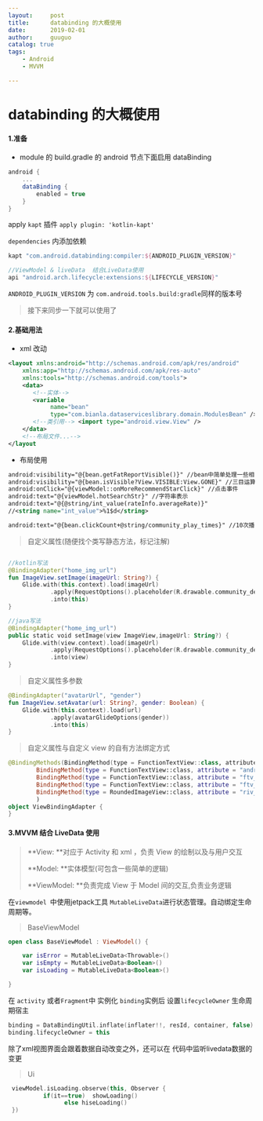 ```yaml
---
layout:     post
title:      databinding 的大概使用
date:       2019-02-01
author:     guuguo
catalog: true
tags:
    - Android
    - MVVM

---
```


# databinding 的大概使用

#### 1.准备

- module 的 build.gradle 的 android 节点下面启用 dataBinding

```groovy
android {
    ...
    dataBinding {
        enabled = true
    }
}
```

apply `kapt` 插件 `apply plugin: 'kotlin-kapt'`

`dependencies` 内添加依赖

```groovy
kapt "com.android.databinding:compiler:${ANDROID_PLUGIN_VERSION}"

//ViewModel & liveData  结合LiveData使用
api "android.arch.lifecycle:extensions:${LIFECYCLE_VERSION}"
```

`ANDROID_PLUGIN_VERSION` 为 `com.android.tools.build:gradle`同样的版本号

> 接下来同步一下就可以使用了

#### 2.基础用法

- xml 改动

```xml
<layout xmlns:android="http://schemas.android.com/apk/res/android"
    xmlns:app="http://schemas.android.com/apk/res-auto"
    xmlns:tools="http://schemas.android.com/tools">
    <data>
       <!--实体-->
       <variable
            name="bean"
            type="com.bianla.dataserviceslibrary.domain.ModulesBean" />
       <!--类引用--> <import type="android.view.View" />
    </data>
    <!--布局文件...-->
</layout
```

- 布局使用

```xml
android:visibility="@{bean.getFatReportVisible()}" //bean中简单处理一些相关逻辑
android:visibility="@{bean.isVisible?View.VISIBLE:View.GONE}" //三目运算符判断
android:onClick="@{viewModel::onMoreRecommendStarClick}" //点击事件
android:text="@{viewModel.hotSearchStr}" //字符串表示
android:text="@{@string/int_value(rateInfo.averageRate)}"   
//<string name="int_value">%1$d</string>

android:text="@{bean.clickCount+@string/community_play_times}" //10次播放(中文直接+再后面 windows 编译报错, linux 和 mac 正常。需要使用 @string 资源方式)
```



> 自定义属性(随便找个类写静态方法，标记注解)

```kotlin

//kotlin写法
@BindingAdapter("home_img_url")
fun ImageView.setImage(imageUrl: String?) {
    Glide.with(this.context).load(imageUrl)
            .apply(RequestOptions().placeholder(R.drawable.community_default_image).dontAnimate())
            .into(this)
}

//java写法
@BindingAdapter("home_img_url")
public static void setImage(view ImageView,imageUrl: String?) {
    Glide.with(view.context).load(imageUrl)
            .apply(RequestOptions().placeholder(R.drawable.community_default_image).dontAnimate())
            .into(view)
}

```

> 自定义属性多参数

```kotlin
@BindingAdapter("avatarUrl", "gender")
fun ImageView.setAvatar(url: String?, gender: Boolean) {
    Glide.with(this.context).load(url)
            .apply(avatarGlideOptions(gender))
            .into(this)
}

```

> 自定义属性与自定义 view 的自有方法绑定方式

```kotlin
@BindingMethods(BindingMethod(type = FunctionTextView::class, attribute = "android:text", method = "setText"),
        BindingMethod(type = FunctionTextView::class, attribute = "android:textColor", method = "setTextColor"),
        BindingMethod(type = FunctionTextView::class, attribute = "ftv_drawableSrc", method = "setDrawable"),
        BindingMethod(type = FunctionTextView::class, attribute = "ftv_drawableTint", method = "setDrawableTint"),
        BindingMethod(type = RoundedImageView::class, attribute = "riv_border_width", method = "setBorderWidth")
        )
object ViewBindingAdapter {
}
```

#### 3.MVVM 结合 LiveData 使用

> **View: **对应于 Activity 和 xml ，负责 View 的绘制以及与用户交互
>
> **Model: **实体模型(可包含一些简单的逻辑)
>
> **ViewModel: **负责完成 View 于 Model 间的交互,负责业务逻辑

在`viewmodel `中使用jetpack工具 `MutableLiveData`进行状态管理。自动绑定生命周期等。



> BaseViewModel

```kotlin
open class BaseViewModel : ViewModel() {

    var isError = MutableLiveData<Throwable>()
    var isEmpty = MutableLiveData<Boolean>()
    var isLoading = MutableLiveData<Boolean>()

}


```

在 `activity` 或者`Fragment`中 实例化 `binding`实例后 设置`lifecycleOwner` 生命周期宿主

```kotlin
binding = DataBindingUtil.inflate(inflater!!, resId, container, false)
binding.lifecycleOwner = this
```

除了xml视图界面会跟着数据自动改变之外，还可以在 代码中监听livedata数据的变更



> Ui

```kotlin
 viewModel.isLoading.observe(this, Observer {
          if(it==true)	showLoading()
   				else hiseLoading()
 })
```
